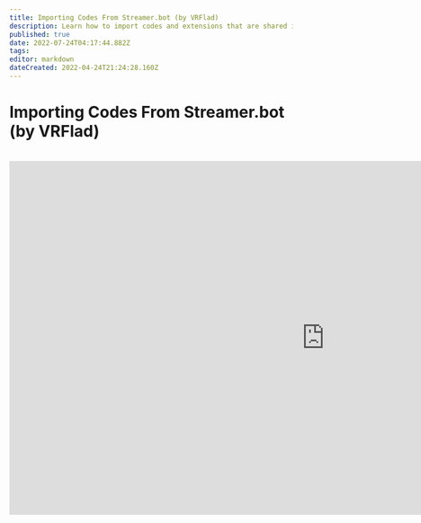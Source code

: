 ```yaml
---
title: Importing Codes From Streamer.bot (by VRFlad)
description: Learn how to import codes and extensions that are shared in the community.
published: true
date: 2022-07-24T04:17:44.882Z
tags: 
editor: markdown
dateCreated: 2022-04-24T21:24:28.160Z
---
```


# Importing Codes From Streamer.bot (by VRFlad)
<br>
<iframe width="1120" height="630" src="https://www.youtube.com/embed/KtAjK6KlnCQ" title="YouTube video player" frameborder="0" allow="accelerometer; autoplay; clipboard-write; encrypted-media; gyroscope; picture-in-picture" allowfullscreen></iframe>